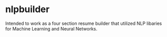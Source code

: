 # nlpbuilder

Intended to work as a four section resume builder that utilized NLP libaries for Machine Learning and Neural Networks.
